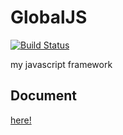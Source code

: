 GlobalJS
========

[![Build Status](https://travis-ci.org/kashiro/GlobalJS.png?branch=master)](https://travis-ci.org/kashiro/GlobalJS)

my javascript framework

## Document

[here!](http://kashiro.github.io/GlobalJS/)
